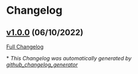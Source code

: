 # Changelog

## [v1.0.0](https://github.com/osfanbuff63/end-crystal-datapack/tree/v1.0.0) (06/10/2022)

[Full Changelog](https://github.com/osfanbuff63/end-crystal-datapack/compare/349281e42899999b3957b80e8c09757b5474148e...v1.0.0)



\* *This Changelog was automatically generated by [github_changelog_generator](https://github.com/github-changelog-generator/github-changelog-generator)*

